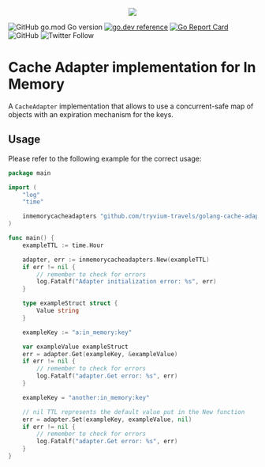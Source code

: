 <p align="center"><img src="https://res.cloudinary.com/tryvium/image/upload/v1551645701/company/logo-circle.png"/></p>

![GitHub go.mod Go version](https://img.shields.io/github/go-mod/go-version/tryvium-travels/golang-cache-adapters?style=flat-square)
[![go.dev reference](https://img.shields.io/badge/go.dev-reference-007d9c?logo=go&logoColor=white&style=flat-square)](https://pkg.go.dev/github.com/tryvium-travels/golang-cache-adapters)
[![Go Report Card](https://goreportcard.com/badge/github.com/saniales/golang-crypto-trading-bot?style=flat-square)](https://goreportcard.com/report/github.com/tryvium-travels/golang-cache-adapters)
![GitHub](https://img.shields.io/github/license/tryvium-travels/golang-cache-adapters?style=flat-square)
![Twitter Follow](https://img.shields.io/twitter/follow/tryviumtravels?style=social)

# Cache Adapter implementation for In Memory

A `CacheAdapter` implementation that allows to use a concurrent-safe map of objects with an expiration mechanism for the keys.

## Usage

Please refer to the following example for the correct usage:

``` go
package main

import (
	"log"
	"time"

	inmemorycacheadapters "github.com/tryvium-travels/golang-cache-adapters/in_memory"
)

func main() {
	exampleTTL := time.Hour

	adapter, err := inmemorycacheadapters.New(exampleTTL)
	if err != nil {
		// remember to check for errors
		log.Fatalf("Adapter initialization error: %s", err)
	}

	type exampleStruct struct {
		Value string
	}

	exampleKey := "a:in_memory:key"

	var exampleValue exampleStruct
	err = adapter.Get(exampleKey, &exampleValue)
	if err != nil {
		// remember to check for errors
		log.Fatalf("adapter.Get error: %s", err)
	}

	exampleKey = "another:in_memory:key"

	// nil TTL represents the default value put in the New function
	err = adapter.Set(exampleKey, exampleValue, nil)
	if err != nil {
		// remember to check for errors
		log.Fatalf("adapter.Get error: %s", err)
	}
}
```